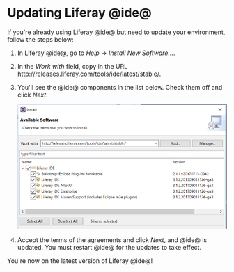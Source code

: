 # Updating Liferay @ide@ [](id=updating-liferay-ide)

If you're already using Liferay @ide@ but need to update your environment,
follow the steps below:

1.  In Liferay @ide@, go to *Help* &rarr; *Install New Software...*. 

2.  In the *Work with* field, copy in the URL
    http://releases.liferay.com/tools/ide/latest/stable/.

3.  You'll see the @ide@ components in the list below. Check them off and click
    *Next*.

    ![Figure 1: Make sure to check all the @ide@ components you wish to install.](../../../images/ide-zip-install.png)

4.  Accept the terms of the agreements and click *Next*, and @ide@ is updated.
    You must restart @ide@ for the updates to take effect.

You're now on the latest version of Liferay @ide@!
